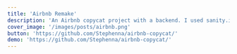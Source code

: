 ```yaml
---
title: 'Airbnb Remake'
description: 'An Airbnb copycat project with a backend. I used sanity.io to store all of the property details, such as images, location, reviews, and host. I used Next.js to render the data to the front-end. The main page consists of all sample properties along with their locations marked onto the maps API. A slug is generated for each property. I have not been able to deploy the app as of yet due to webpack issues, but it does work in localhost.' 
cover_image: '/images/posts/airbnb.png'
button: 'https://github.com/Stephenna/airbnb-copycat/'
demo: 'https://github.com/Stephenna/airbnb-copycat/'
---
```


